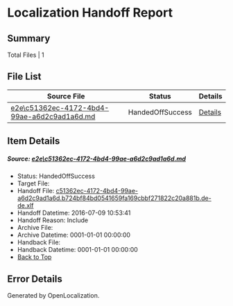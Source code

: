 # <a name='report-top'></a> Localization Handoff Report

## Summary
 Total Files | 1

## File List
 Source File | Status | Details 
 ----------- | ------ | ------- 
 [e2e\c51362ec-4172-4bd4-99ae-a6d2c9ad1a6d.md](https://github.com/OpenLocalizationTestOrg/oltest/blob/f3b023a9b9aa6fe9b47b414734ee585142b9fc22/e2e/c51362ec-4172-4bd4-99ae-a6d2c9ad1a6d.md) | HandedOffSuccess | [Details](#b1f9133fda71580e7a5172854096f52c731520511)

## Item Details
##### <a name='b1f9133fda71580e7a5172854096f52c731520511'></a> Source: [e2e\c51362ec-4172-4bd4-99ae-a6d2c9ad1a6d.md](https://github.com/OpenLocalizationTestOrg/oltest/blob/f3b023a9b9aa6fe9b47b414734ee585142b9fc22/e2e/c51362ec-4172-4bd4-99ae-a6d2c9ad1a6d.md)
* Status: HandedOffSuccess
* Target File: 
* Handoff File: [c51362ec-4172-4bd4-99ae-a6d2c9ad1a6d.b724bf84bd0541659fa169cbbf271822c20a881b.de-de.xlf](https://github.com/OpenLocalizationTestOrg/olhandoff-e2e/blob/6fdfa44689bc5b16d179a2e0ea35c4cf0a7122e4/ol-handoff/OpenLocalizationTestOrg/oltest-dede-fly/ci/ht/c51362ec-4172-4bd4-99ae-a6d2c9ad1a6d.b724bf84bd0541659fa169cbbf271822c20a881b.de-de.xlf)
* Handoff Datetime: 2016-07-09 10:53:41
* Handoff Reason: Include
* Archive File: 
* Archive Datetime: 0001-01-01 00:00:00
* Handback File: 
* Handback Datetime: 0001-01-01 00:00:00
* [Back to Top](#report-top)


## Error Details

Generated by OpenLocalization.
